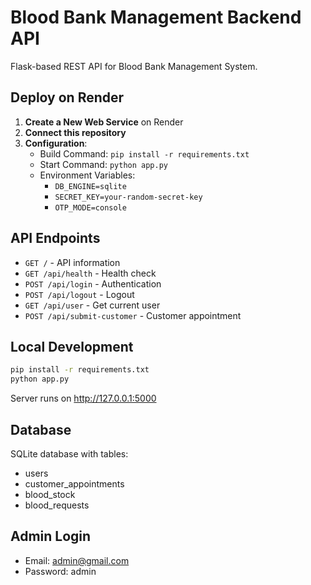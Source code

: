 # Blood Bank Management Backend API

Flask-based REST API for Blood Bank Management System.

## Deploy on Render

1. **Create a New Web Service** on Render
2. **Connect this repository**
3. **Configuration**:
   - Build Command: `pip install -r requirements.txt`
   - Start Command: `python app.py`
   - Environment Variables:
     - `DB_ENGINE=sqlite`
     - `SECRET_KEY=your-random-secret-key`
     - `OTP_MODE=console`

## API Endpoints

- `GET /` - API information
- `GET /api/health` - Health check
- `POST /api/login` - Authentication
- `POST /api/logout` - Logout
- `GET /api/user` - Get current user
- `POST /api/submit-customer` - Customer appointment

## Local Development

```bash
pip install -r requirements.txt
python app.py
```

Server runs on http://127.0.0.1:5000

## Database

SQLite database with tables:
- users
- customer_appointments  
- blood_stock
- blood_requests

## Admin Login
- Email: admin@gmail.com
- Password: admin